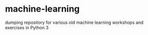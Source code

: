 # machine-learning
dumping repository for various old machine learning workshops and exercises in Python 3
